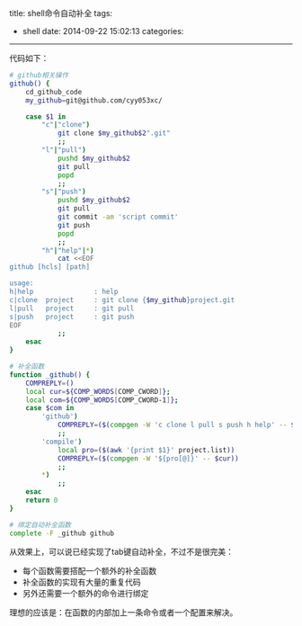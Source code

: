 title: shell命令自动补全
tags:
  - shell 
date: 2014-09-22 15:02:13
categories:

---

代码如下：

```bash
# github相关操作 
github() {
    cd_github_code
    my_github=git@github.com/cyy053xc/

    case $1 in 
        "c"|"clone")
            git clone $my_github$2".git"
            ;;
        "l"|"pull")
            pushd $my_github$2
            git pull
            popd
            ;;
        "s"|"push")
            pushd $my_github$2
            git pull 
            git commit -am 'script commit'
            git push 
            popd
            ;;
        "h"|"help"|*)
            cat <<EOF
github [hcls] [path] 

usage:
h|help               : help
c|clone  project     : git clone {$my_github}project.git
l|pull   project     : git pull 
s|push   project     : git push 
EOF
            ;;
    esac
}

# 补全函数
function _github() {
    COMPREPLY=()
    local cur=${COMP_WORDS[COMP_CWORD]};
    local com=${COMP_WORDS[COMP_CWORD-1]};
    case $com in
        'github')
            COMPREPLY=($(compgen -W 'c clone l pull s push h help' -- $cur))
            ;;
        'compile')
            local pro=($(awk '{print $1}' project.list))
            COMPREPLY=($(compgen -W '${pro[@]}' -- $cur))
            ;;
        *)
            ;;
    esac
    return 0
}

# 绑定自动补全函数
complete -F _github github 

```

从效果上，可以说已经实现了tab键自动补全，不过不是很完美：

- 每个函数需要搭配一个额外的补全函数
- 补全函数的实现有大量的重复代码
- 另外还需要一个额外的命令进行绑定

理想的应该是：在函数的内部加上一条命令或者一个配置来解决。
